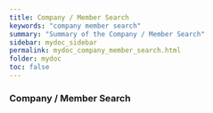 ```yaml
---
title: Company / Member Search
keywords: "company member search"
summary: "Summary of the Company / Member Search"
sidebar: mydoc_sidebar
permalink: mydoc_company_member_search.html
folder: mydoc
toc: false
---
```


### Company / Member Search
